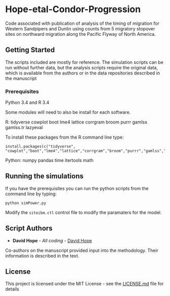 # Hope-etal-Condor-Progression
Code associated with publication of analysis of the timing of migration for
Western Sandpipers and Dunlin using counts from 5 migratory stopover sites on
northward migration along the Pacific Flyway of North America.

## Getting Started

The scripts included are mostly for reference. The simulation scripts can be run without
further data, but the analysis scripts require the  original data, which is available from the
authors or in the data repositories described in the manuscript

### Prerequisites

Python 3.4 and R 3.4

Some modules will need to also be install for each software.

R:
  tidyverse
  cowplot
  boot
  lme4
  lattice
  corrgram
  broom
  purrr
  gamlss
  gamlss.tr
  lazyeval

To install these packages from the R command line type:

```{r}
install.packages(c("tidyverse", "cowplot","boot","lme4","lattice","corrgram","broom","purrr","gamlss","gamlss.tr","lazyeval"))
```


Python:
  numpy
  pandas
  time
  itertools
  math



## Running the simulations

If you have the prerequisites you can run the python scripts from the command line by typing:

```{python}
python simPower.py

```

Modify the `siteibm.ctl` control file to modify the paramaters for the model.


## Script Authors

* **David Hope** - *All coding* - [David Hope](www.davidhope.ca)

Co-authors on the manuscript provided input into the methodology. Their information is
described in the text.

## License

This project is licensed under the MIT License - see the [LICENSE.md](LICENSE.md) file for details
